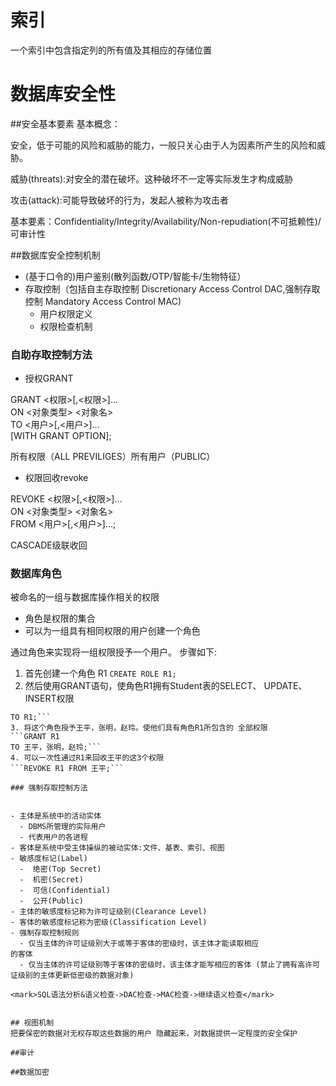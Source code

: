 # 索引
一个索引中包含指定列的所有值及其相应的存储位置

# 数据库安全性

##安全基本要素
基本概念：

安全，低于可能的风险和威胁的能力，一般只关心由于人为因素所产生的风险和威胁。

威胁(threats):对安全的潜在破坏。这种破坏不一定等实际发生才构成威胁

攻击(attack):可能导致破坏的行为，发起人被称为攻击者

基本要素：Confidentiality/Integrity/Availability/Non-repudiation(不可抵赖性)/可审计性

##数据库安全控制机制
- (基于口令的)用户鉴别(散列函数/OTP/智能卡/生物特征）
- 存取控制（包括自主存取控制 Discretionary Access Control DAC,强制存取控制 Mandatory Access Control MAC)
   - 用户权限定义
   - 权限检查机制

### 自助存取控制方法

- 授权GRANT 

GRANT <权限>[,<权限>]...  
ON <对象类型> <对象名>   
TO <用户>[,<用户>]...   
[WITH GRANT OPTION];


所有权限（ALL PREVILIGES）所有用户（PUBLIC）

- 权限回收revoke

REVOKE <权限>[,<权限>]...  
ON <对象类型> <对象名>   
FROM <用户>[,<用户>]...;

CASCADE级联收回

### 数据库角色
被命名的一组与数据库操作相关的权限

- 角色是权限的集合- 可以为一组具有相同权限的用户创建一个角色

通过角色来实现将一组权限授予一个用户。 步骤如下:1. 首先创建一个角色 R1 ```CREATE ROLE R1;```2. 然后使用GRANT语句，使角色R1拥有Student表的SELECT、 UPDATE、INSERT权限```GRANT SELECT，UPDATE，INSERT ON TABLE StudentTO R1;```3. 将这个角色授予王平，张明，赵玲。使他们具有角色R1所包含的 全部权限```GRANT R1TO 王平，张明，赵玲;```4. 可以一次性通过R1来回收王平的这3个权限```REVOKE R1 FROM 王平;```

### 强制存取控制方法

- 主体是系统中的活动实体  - DBMS所管理的实际用户 
  - 代表用户的各进程- 客体是系统中受主体操纵的被动实体:文件、基表、索引、视图 
- 敏感度标记(Label)  -  绝密(Top Secret) 
  -  机密(Secret)  -  可信(Confidential) 
  -  公开(Public)- 主体的敏感度标记称为许可证级别(Clearance Level) 
- 客体的敏感度标记称为密级(Classification Level)- 强制存取控制规则  - 仅当主体的许可证级别大于或等于客体的密级时，该主体才能读取相应的客体  - 仅当主体的许可证级别等于客体的密级时，该主体才能写相应的客体 (禁止了拥有高许可证级别的主体更新低密级的数据对象)

<mark>SQL语法分析&语义检查->DAC检查->MAC检查->继续语义检查</mark>


## 视图机制
把要保密的数据对无权存取这些数据的用户 隐藏起来，对数据提供一定程度的安全保护

##审计

##数据加密
                            